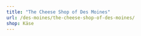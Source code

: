 ```yaml
---
title: "The Cheese Shop of Des Moines"
url: /des-moines/the-cheese-shop-of-des-moines/
shop: Käse
---
```

